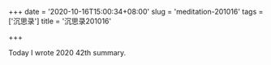 +++
date = '2020-10-16T15:00:34+08:00'
slug = 'meditation-201016'
tags = ['沉思录']
title = '沉思录201016'

+++

Today I wrote 2020 42th summary.
